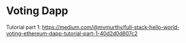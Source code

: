 # Voting Dapp

Tutorial part 1: https://medium.com/@mvmurthy/full-stack-hello-world-voting-ethereum-dapp-tutorial-part-1-40d2d0d807c2
